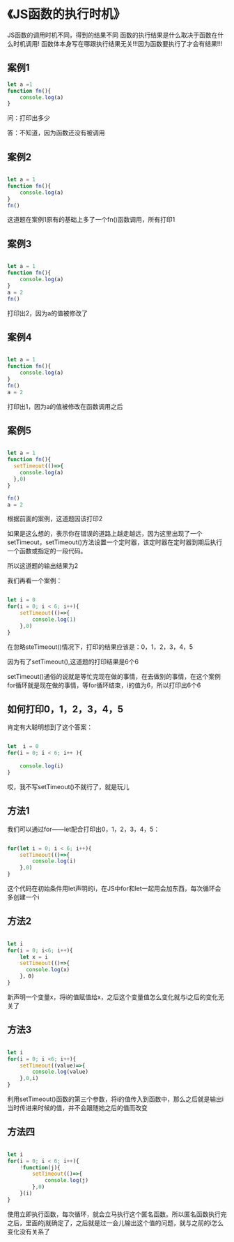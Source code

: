 # 《JS函数的执行时机》

JS函数的调用时机不同，得到的结果不同
函数的执行结果是什么取决于函数在什么时机调用!
函数体本身写在哪跟执行结果无关!!!因为函数要执行了才会有结果!!!

## 案例1

```javascript
let a =1
function fn(){
    console.log(a)
}

```
问：打印出多少

答：不知道，因为函数还没有被调用

## 案例2

```javascript

let a = 1
function fn(){
    console.log(a)
}
fn()

```
这道题在案例1原有的基础上多了一个fn()函数调用，所有打印1

## 案例3

```javascript

let a = 1
function fn(){
    console.log(a)
}
a = 2
fn()

```
打印出2，因为a的值被修改了

## 案例4

```javascript

let a = 1
function fn(){
    console.log(a)
}
fn()
a = 2

```
打印出1，因为a的值被修改在函数调用之后

## 案例5

```javascript

let a = 1
function fn(){
  setTimeout(()=>{
    console.log(a)
  },0)
}

fn()
a = 2

```
根据前面的案例，这道题因该打印2

如果是这么想的，表示你在错误的道路上越走越远，因为这里出现了一个setTimeout，setTimeout()方法设置一个定时器，该定时器在定时器到期后执行一个函数或指定的一段代码。

所以这道题的输出结果为2

我们再看一个案例：

```javascript

let i = 0
for(i = 0; i < 6; i++){
    setTimeout(()=>{
        console.log(1)
    },0)
}

```
在忽略steTimeout()情况下，打印的结果应该是：0，1，2，3，4，5

因为有了setTimeout(),这道题的打印结果是6个6

setTimeout()通俗的说就是等忙完现在做的事情，在去做别的事情，在这个案例for循环就是现在做的事情，等for循环结束，i的值为6，所以打印出6个6

## 如何打印0，1，2，3，4，5

肯定有大聪明想到了这个答案：

```javascript

let  i = 0
for(i = 0; i < 6; i++ ){
    
    console.log(i)
}

```
哎，我不写setTimeout()不就行了，就是玩儿

## 方法1

我们可以通过for——let配合打印出0，1，2，3，4，5：

```javascript

for(let i = 0; i < 6; i++){
    setTimeout(()=>{
        console.log(i)
    },0)
}

```
这个代码在初始条件用let声明的i，在JS中for和let一起用会加东西，每次循环会多创建一个i

## 方法2

```javascript

let i
for(i = 0; i<6; i++){
    let x = i
    setTimeout(()=>{
      console.log(x)
    }，0)
}

```
新声明一个变量x，将i的值赋值给x，之后这个变量值怎么变化就与i之后的变化无关了

## 方法3

```javascript

let i
for(i = 0; i <6; i++){
    setTimeout((value)=>{
        console.log(value)
    },0,i)
}

```
利用setTimeout()函数的第三个参数，将i的值传入到函数中，那么之后就是输出i当时传进来时候的值，并不会跟随她之后的值而改变

## 方法四

```javascript

let i
for(i = 0; i < 6; i++){
    !function(j){
        setTimeout(()=>{
            console.log(j)
        },0)
    }(i)
}

```
使用立即执行函数，每次循环，就会立马执行这个匿名函数。所以匿名函数执行完之后，里面的j就确定了，之后就是过一会儿输出这个值的问题，就与之前的i怎么变化没有关系了